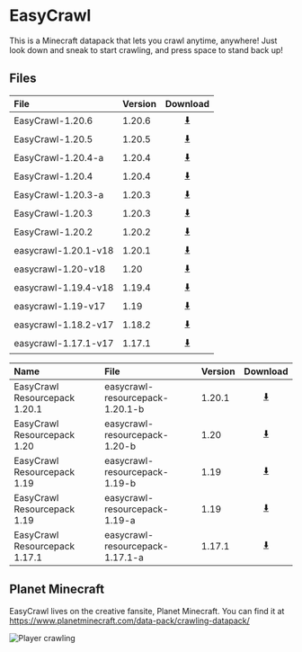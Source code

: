 # EasyCrawl
This is a Minecraft datapack that lets you crawl anytime, anywhere! Just look down and sneak to start crawling, and press space to stand back up!

## Files

File                 |Version |Download
:--------------------|:-------|:------:
EasyCrawl-1.20.6     |1.20.6  |[⬇️](https://github.com/aco4/EasyCrawl/raw/main/releases/datapacks/EasyCrawl-1.20.6.zip)
EasyCrawl-1.20.5     |1.20.5  |[⬇️](https://github.com/aco4/EasyCrawl/raw/main/releases/datapacks/EasyCrawl-1.20.5.zip)
EasyCrawl-1.20.4-a   |1.20.4  |[⬇️](https://github.com/aco4/EasyCrawl/raw/main/releases/datapacks/EasyCrawl-1.20.4-a.zip)
EasyCrawl-1.20.4     |1.20.4  |[⬇️](https://github.com/aco4/EasyCrawl/raw/main/releases/datapacks/EasyCrawl-1.20.4.zip)
EasyCrawl-1.20.3-a   |1.20.3  |[⬇️](https://github.com/aco4/EasyCrawl/raw/main/releases/datapacks/EasyCrawl-1.20.3-a.zip)
EasyCrawl-1.20.3     |1.20.3  |[⬇️](https://github.com/aco4/EasyCrawl/raw/main/releases/datapacks/EasyCrawl-1.20.3.zip)
EasyCrawl-1.20.2     |1.20.2  |[⬇️](https://github.com/aco4/EasyCrawl/raw/main/releases/datapacks/EasyCrawl-1.20.2.zip)
easycrawl-1.20.1-v18 |1.20.1  |[⬇️](https://github.com/aco4/EasyCrawl/raw/main/releases/datapacks/easycrawl-1.20.1-v18.zip)
easycrawl-1.20-v18   |1.20    |[⬇️](https://github.com/aco4/EasyCrawl/raw/main/releases/datapacks/easycrawl-1.20-v18.zip)
easycrawl-1.19.4-v18 |1.19.4  |[⬇️](https://github.com/aco4/EasyCrawl/raw/main/releases/datapacks/easycrawl-1.19.4-v18.zip)
easycrawl-1.19-v17   |1.19    |[⬇️](https://github.com/aco4/EasyCrawl/raw/main/releases/datapacks/easycrawl-1.19-v17.zip)
easycrawl-1.18.2-v17 |1.18.2  |[⬇️](https://github.com/aco4/EasyCrawl/raw/main/releases/datapacks/easycrawl-1.18.2-v17.zip)
easycrawl-1.17.1-v17 |1.17.1  |[⬇️](https://github.com/aco4/EasyCrawl/raw/main/releases/datapacks/easycrawl-1.17.1-v17.zip)

Name                          |File                            |Version |Download
:-----------------------------|:-------------------------------|:-------|:--------------:
EasyCrawl Resourcepack 1.20.1 |easycrawl-resourcepack-1.20.1-b |1.20.1  |[⬇️](https://github.com/aco4/EasyCrawl/raw/main/releases/resourcepacks/easycrawl-resourcepack-1.20.1-b.zip)
EasyCrawl Resourcepack 1.20   |easycrawl-resourcepack-1.20-b   |1.20    |[⬇️](https://github.com/aco4/EasyCrawl/raw/main/releases/resourcepacks/easycrawl-resourcepack-1.20-b.zip)
EasyCrawl Resourcepack 1.19   |easycrawl-resourcepack-1.19-b   |1.19    |[⬇️](https://github.com/aco4/EasyCrawl/raw/main/releases/resourcepacks/easycrawl-resourcepack-1.19-b.zip)
EasyCrawl Resourcepack 1.19   |easycrawl-resourcepack-1.19-a   |1.19    |[⬇️](https://github.com/aco4/EasyCrawl/raw/main/releases/resourcepacks/easycrawl-resourcepack-1.19-a.zip)
EasyCrawl Resourcepack 1.17.1 |easycrawl-resourcepack-1.17.1-a |1.17.1  |[⬇️](https://github.com/aco4/EasyCrawl/raw/main/releases/resourcepacks/easycrawl-resourcepack-1.17.1-a.zip)


## Planet Minecraft
EasyCrawl lives on the creative fansite, Planet Minecraft. You can find it at https://www.planetminecraft.com/data-pack/crawling-datapack/

![Player crawling](https://static.planetminecraft.com/files/resource_media/screenshot/14710513.png)
